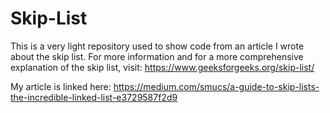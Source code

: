 # Skip-List

This is a very light repository used to show code from an article I wrote about the skip list.
For more information and for a more comprehensive explanation of the skip list, visit: https://www.geeksforgeeks.org/skip-list/

My article is linked here: https://medium.com/smucs/a-guide-to-skip-lists-the-incredible-linked-list-e3729587f2d9
